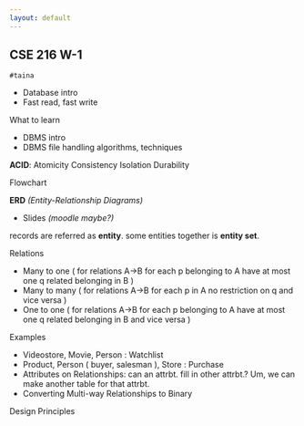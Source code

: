 ```yaml
---
layout: default
---
```


## CSE 216 W-1

`#taina`

- Database intro
- Fast read, fast write

What to learn
- DBMS intro
- DBMS file handling algorithms, techniques

__ACID__: Atomicity Consistency Isolation Durability

Flowchart

__ERD__ _(Entity-Relationship Diagrams)_
- Slides _(moodle maybe?)_

records are referred as __entity__. some entities together is __entity set__.

Relations
- Many to one ( for relations A->B for each p belonging to A have at most one q related belonging in B )
- Many to many ( for relations A->B for each p in A no restriction on q and vice versa )
- One to one ( for relations A->B for each p belonging to A have at most one q related belonging in B and vice versa )

Examples
- Videostore, Movie, Person : Watchlist
- Product, Person ( buyer, salesman ), Store : Purchase
- Attributes on Relationships: can an attrbt. fill in other attrbt.? Um, we can make another table for that attrbt.
- Converting Multi-way Relationships to Binary

Design Principles
